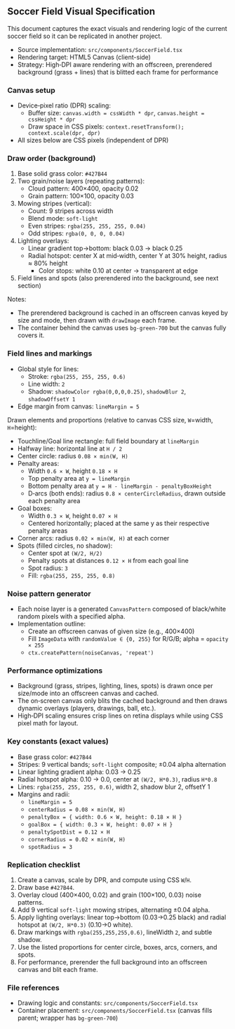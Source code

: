 ## Soccer Field Visual Specification

This document captures the exact visuals and rendering logic of the current soccer field so it can be replicated in another project.

- Source implementation: `src/components/SoccerField.tsx`
- Rendering target: HTML5 Canvas (client-side)
- Strategy: High‑DPI aware rendering with an offscreen, prerendered background (grass + lines) that is blitted each frame for performance

### Canvas setup
- Device‑pixel ratio (DPR) scaling:
  - Buffer size: `canvas.width = cssWidth * dpr`, `canvas.height = cssHeight * dpr`
  - Draw space in CSS pixels: `context.resetTransform(); context.scale(dpr, dpr)`
- All sizes below are CSS pixels (independent of DPR)

### Draw order (background)
1. Base solid grass color: `#427B44`
2. Two grain/noise layers (repeating patterns):
   - Cloud pattern: 400×400, opacity 0.02
   - Grain pattern: 100×100, opacity 0.03
3. Mowing stripes (vertical):
   - Count: 9 stripes across width
   - Blend mode: `soft-light`
   - Even stripes: `rgba(255, 255, 255, 0.04)`
   - Odd stripes: `rgba(0, 0, 0, 0.04)`
4. Lighting overlays:
   - Linear gradient top→bottom: black 0.03 → black 0.25
   - Radial hotspot: center X at mid‑width, center Y at 30% height, radius ≈ 80% height
     - Color stops: white 0.10 at center → transparent at edge
5. Field lines and spots (also prerendered into the background, see next section)

Notes:
- The prerendered background is cached in an offscreen canvas keyed by size and mode, then drawn with `drawImage` each frame.
- The container behind the canvas uses `bg-green-700` but the canvas fully covers it.

### Field lines and markings
- Global style for lines:
  - Stroke: `rgba(255, 255, 255, 0.6)`
  - Line width: `2`
  - Shadow: `shadowColor rgba(0,0,0,0.25)`, `shadowBlur 2`, `shadowOffsetY 1`
- Edge margin from canvas: `lineMargin = 5`

Drawn elements and proportions (relative to canvas CSS size, `W`=width, `H`=height):
- Touchline/Goal line rectangle: full field boundary at `lineMargin`
- Halfway line: horizontal line at `H / 2`
- Center circle: radius `0.08 × min(W, H)`
- Penalty areas:
  - Width `0.6 × W`, height `0.18 × H`
  - Top penalty area at `y = lineMargin`
  - Bottom penalty area at `y = H - lineMargin - penaltyBoxHeight`
  - D‑arcs (both ends): radius `0.8 × centerCircleRadius`, drawn outside each penalty area
- Goal boxes:
  - Width `0.3 × W`, height `0.07 × H`
  - Centered horizontally; placed at the same y as their respective penalty areas
- Corner arcs: radius `0.02 × min(W, H)` at each corner
- Spots (filled circles, no shadow):
  - Center spot at `(W/2, H/2)`
  - Penalty spots at distances `0.12 × H` from each goal line
  - Spot radius: `3`
  - Fill: `rgba(255, 255, 255, 0.8)`

### Noise pattern generator
- Each noise layer is a generated `CanvasPattern` composed of black/white random pixels with a specified alpha.
- Implementation outline:
  - Create an offscreen canvas of given size (e.g., 400×400)
  - Fill `ImageData` with `randomValue ∈ {0, 255}` for R/G/B; alpha = `opacity × 255`
  - `ctx.createPattern(noiseCanvas, 'repeat')`

### Performance optimizations
- Background (grass, stripes, lighting, lines, spots) is drawn once per size/mode into an offscreen canvas and cached.
- The on‑screen canvas only blits the cached background and then draws dynamic overlays (players, drawings, ball, etc.).
- High‑DPI scaling ensures crisp lines on retina displays while using CSS pixel math for layout.

### Key constants (exact values)
- Base grass color: `#427B44`
- Stripes: 9 vertical bands; `soft-light` composite; ±0.04 alpha alternation
- Linear lighting gradient alpha: 0.03 → 0.25
- Radial hotspot alpha: 0.10 → 0.0, center at `(W/2, H*0.3)`, radius `H*0.8`
- Lines: `rgba(255, 255, 255, 0.6)`, width 2, shadow blur 2, offsetY 1
- Margins and radii:
  - `lineMargin = 5`
  - `centerRadius = 0.08 × min(W, H)`
  - `penaltyBox = { width: 0.6 × W, height: 0.18 × H }`
  - `goalBox = { width: 0.3 × W, height: 0.07 × H }`
  - `penaltySpotDist = 0.12 × H`
  - `cornerRadius = 0.02 × min(W, H)`
  - `spotRadius = 3`

### Replication checklist
1. Create a canvas, scale by DPR, and compute using CSS `W`/`H`.
2. Draw base `#427B44`.
3. Overlay cloud (400×400, 0.02) and grain (100×100, 0.03) noise patterns.
4. Add 9 vertical `soft-light` mowing stripes, alternating ±0.04 alpha.
5. Apply lighting overlays: linear top→bottom (0.03→0.25 black) and radial hotspot at `(W/2, H*0.3)` (0.10→0 white).
6. Draw markings with `rgba(255,255,255,0.6)`, lineWidth `2`, and subtle shadow.
7. Use the listed proportions for center circle, boxes, arcs, corners, and spots.
8. For performance, prerender the full background into an offscreen canvas and blit each frame.

### File references
- Drawing logic and constants: `src/components/SoccerField.tsx`
- Container placement: `src/components/SoccerField.tsx` (canvas fills parent; wrapper has `bg-green-700`)



